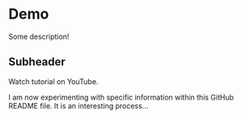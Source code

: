 # Demo

Some description!

## Subheader

Watch tutorial on YouTube.

I am now experimenting with specific information within this GitHub README file.
It is an interesting process...
